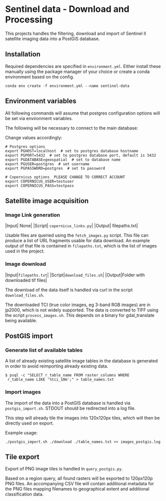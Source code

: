 # Sentinel data - Download and Processing

This projects handles the filtering, download and import of Sentinel II
satellite imaging data into a PostGIS database.

## Installation

Required dependencies are specified in `environment.yml`. Either install these
manually using the package manager of your choice or create a conda environment
based on the config.

```
conda env create -f environment.yml --name sentinel-data
```

## Environment variables

All following commands will assume that postgres configuration options will be
set via environment variables.

The following will be necessary to connect to the main database:

Change values accordingly:

```
# Postgres options
export PGHOST=localhost  # set to postgres database hostname
export PGPORT=5432  # set to postgres database port, default is 5432
export PGDATABASE=geospatial  # set to database name
export PGUSER=postgres  # set username
export PGPASSWORD=postgres  # set to password

# Copernicus options  PLEASE CHANGE TO CORRECT ACCOUNT
export COPERNICUS_USER=testuser
export COPERNICUS_PASS=testpass
```

## Satellite image acquisition

### Image Link generation

|Input| None|
|Script| `copernicus_links.py`|
|Output| filepaths.txt|

Usable files are queried using the `fetch_images.py` script. This file can
produce a list of URL fragments usable for data download. An example output
of that file is contained in `filepaths.txt`, which is the list of images
used in the project.

### Image download

|Input|`filepaths.txt`|
|Script|`download_files.sh`|
|Output|Folder with downloaded tif files|

The download of the data itself is handled via curl in the script
`download_files.sh`.

The downloaded TCI (true color images, eg 3-band RGB images) are in jp2000,
which is not widely supported. The data is converted to TIFF using the script
`process_images.sh`. This depends on a binary for gdal_translate being
available.

## PostGIS import

### Generate list of available tables

A list of already existing satellite image tables in the database is generated
in order to avoid reimporting already existing data.

```
$ psql -c "SELECT r_table_name FROM raster_columns WHERE
 r_table_name LIKE '%tci_10m';" > table_names.txt
```

### Import images

The import of the data into a PostGIS database is handled via
`postgis_import.sh`. STDOUT should be redirected into a log file.

This step will already tile the images into 120x120px tiles, which will then be
directly used on export.

Example usage:

```
./postgis_import.sh ./download ./table_names.txt >> images_postgis.log
```

## Tile export

Export of PNG image tiles is handled in `query_postgis.py`.

Based on a region query, all found rasters will be exported to 120px120p PNG
files. An accompanying CSV file will contain additional metadata for the PNG
files mapping filenames to geographical extent and additional classification
data.
